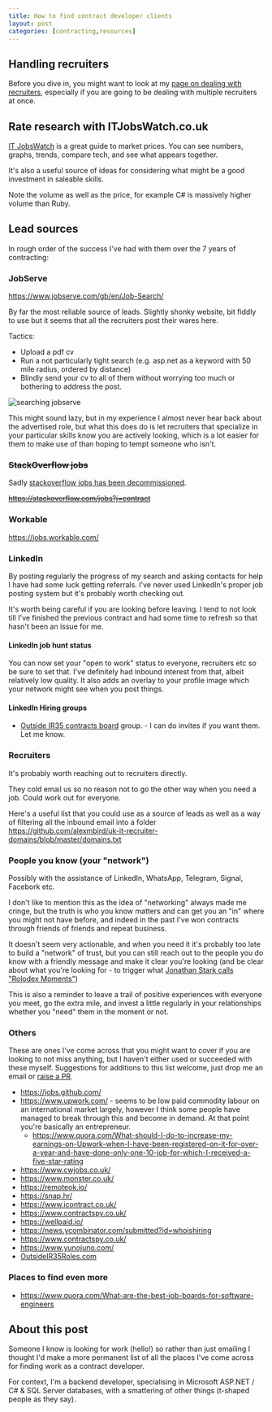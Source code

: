 ```yaml
---
title: How to find contract developer clients
layout: post
categories: [contracting,resources]
---
```


## Handling recruiters

Before you dive in, you might want to look at my [page on dealing with
recruiters](/recruiters/), especially if you are going to be dealing with
multiple recruiters at once.

## Rate research with ITJobsWatch.co.uk

[IT JobsWatch](https://www.itjobswatch.co.uk/contracts/uk/developer.do) is a great guide to market prices. You can see numbers, graphs, trends, compare tech, and see what appears together.

It's also a useful source of ideas for considering what might be a good investment in saleable skills.

Note the volume as well as the price, for example C# is massively higher volume than Ruby.

## Lead sources

In rough order of the success I've had with them over the 7 years of contracting:

### JobServe

<https://www.jobserve.com/gb/en/Job-Search/>

By far the most reliable source of leads. Slightly shonky website, bit fiddly
to use but it seems that all the recruiters post their wares here.

Tactics:

* Upload a pdf cv
* Run a not particularly tight search (e.g. asp.net as a keyword with 50 mile radius, ordered by distance)
* Blindly send your cv to all of them without worrying too much or bothering to address the post.

![searching jobserve](/images/blog/jobserve-search.png)

This might sound lazy, but in my experience I almost never hear back about the
advertised role, but what this does do is let recruiters that specialize in
your particular skills know you are actively looking, which is a lot easier for
them to make use of than hoping to tempt someone who isn't.

### ~~StackOverflow jobs~~

Sadly [stackoverflow jobs has been decommissioned](https://meta.stackoverflow.com/questions/415293/sunsetting-jobs-developer-story).

~~<https://stackoverflow.com/jobs?j=contract>~~

### Workable

<https://jobs.workable.com/>

### LinkedIn

By posting regularly the progress of my search and asking contacts for help I
have had some luck getting referrals. I've never used LinkedIn's proper job
posting system but it's probably worth checking out.

It's worth being careful if you are looking before leaving. I tend to not look
till I've finished the previous contract and had some time to refresh so that
hasn't been an issue for me.

#### LinkedIn job hunt status

You can now set your "open to work" status to everyone, recruiters etc so be
sure to set that. I've definitely had inbound interest from that, albeit
relatively low quality. It also adds an overlay to your profile image which your
network might see when you post things.

#### LinkedIn Hiring groups

* [Outside IR35 contracts board](https://www.linkedin.com/groups/9031918/) group. - I can do invites if you want them. Let me know.

### Recruiters

It's probably worth reaching out to recruiters directly.

They cold email us so no reason not to go the other way when you need a job.
Could work out for everyone.

Here's a useful list that you could use as a source of leads as well as a way
of filtering all the inbound email into a folder
<https://github.com/alexmbird/uk-it-recruiter-domains/blob/master/domains.txt>

### People you know (your "network")

Possibly with the assistance of LinkedIn, WhatsApp, Telegram, Signal, Facebork etc.

I don't like to mention this as the idea of "networking" always made me cringe,
but the truth is who you know matters and can get you an "in" where you might
not have before, and indeed in the past I've won contracts through friends of
friends and repeat business.

It doesn't seem very actionable, and when you need it it's probably too late to
build a "network" of trust, but you can still reach out to the people you do
know with a friendly message and make it clear you're looking (and be clear
about what you're looking for - to trigger what [Jonathan Stark calls "Rolodex
Moments"](https://jonathanstark.com/daily/20170127-dogfooding---rolodex-moments))

This is also a reminder to leave a trail of positive experiences with everyone you meet, go the extra mile, and invest a little regularly in your relationships whether you "need" them in the moment or not.

### Others

These are ones I've come across that you might want to cover if you are looking
to not miss anything, but I haven't either used or succeeded with these myself.
Suggestions for additions to this list welcome, just drop me an email or [raise
a PR](https://github.com/timabell/timwise.co.uk/edit/master/_posts/2019-06-26-how-to-find-contract-dev-jobs.md).

* <https://jobs.github.com/>
* <https://www.upwork.com/> - seems to be low paid commodity labour on an
	international market largely, however I think some people have managed to
	break through this and become in demand. At that point you're basically an
	entrepreneur.
	* <https://www.quora.com/What-should-I-do-to-increase-my-earnings-on-Upwork-when-I-have-been-registered-on-it-for-over-a-year-and-have-done-only-one-10-job-for-which-I-received-a-five-star-rating>
* <https://www.cwjobs.co.uk/>
* <https://www.monster.co.uk/>
* <https://remoteok.io/>
* <https://snap.hr/>
* <https://www.icontract.co.uk/>
* <https://www.contractspy.co.uk/>
* <https://wellpaid.io/>
* <https://news.ycombinator.com/submitted?id=whoishiring>
* <https://www.contractspy.co.uk/>
* <https://www.yunojuno.com/>
* [OutsideIR35Roles.com](https://outsideir35roles.com/contract-listings/)

### Places to find even more

* <https://www.quora.com/What-are-the-best-job-boards-for-software-engineers>

## About this post

Someone I know is looking for work (hello!) so rather than just emailing I
thought I'd make a more permanent list of all the places I've come across for
finding work as a contract developer.

For context, I'm a backend developer, specialising in Microsoft ASP.NET / C# &
SQL Server databases, with a smattering of other things (t-shaped people as
they say).
